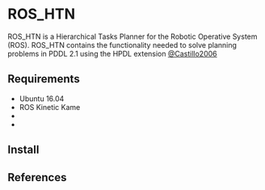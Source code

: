 # ROS_HTN
ROS_HTN is a Hierarchical Tasks Planner for the Robotic Operative System (ROS). ROS_HTN contains the functionality needed to solve planning problems in PDDL 2.1 using the HPDL extension [@Castillo2006]
## Requirements
* Ubuntu 16.04
* ROS Kinetic Kame
*
*

## Install






## References
[@Castillo2006]: http://www.aaai.org/Papers/ICAPS/2006/ICAPS06-007.pdf "Castillo, L. A., Fernández-Olivares, J., Garcia-Perez, O., & Palao, F. (2006, June). Efficiently Handling Temporal Knowledge in an HTN Planner. In ICAPS (pp. 63-72)."
